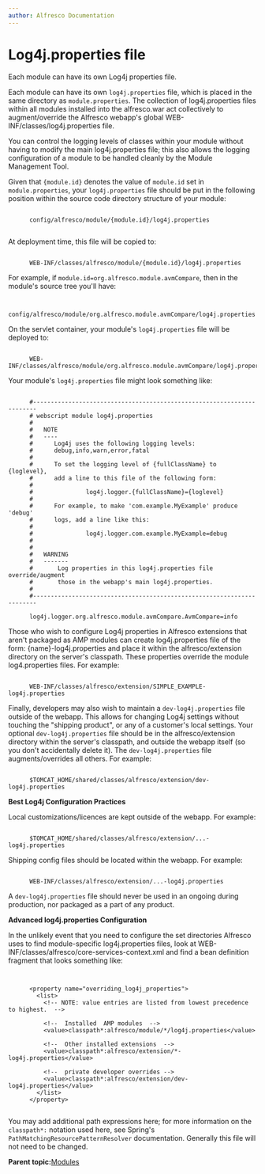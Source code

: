 ```yaml
---
author: Alfresco Documentation
---
```


# Log4j.properties file

Each module can have its own Log4j properties file.

Each module can have its own `log4j.properties` file, which is placed in the same directory as `module.properties`. The collection of log4j.properties files within all modules installed into the alfresco.war act collectively to augment/override the Alfresco webapp's global WEB-INF/classes/log4j.properties file.

You can control the logging levels of classes within your module without having to modify the main log4j.properties file; this also allows the logging configuration of a module to be handled cleanly by the Module Management Tool.

Given that `{module.id}` denotes the value of `module.id` set in `module.properties`, your `log4j.properties` file should be put in the following position within the source code directory structure of your module:

```

      config/alfresco/module/{module.id}/log4j.properties
 
```

At deployment time, this file will be copied to:

```
      
      WEB-INF/classes/alfresco/module/{module.id}/log4j.properties

```

For example, if `module.id=org.alfresco.module.avmCompare`, then in the module's source tree you'll have:

```
      
      config/alfresco/module/org.alfresco.module.avmCompare/log4j.properties

```

On the servlet container, your module's `log4j.properties` file will be deployed to:

```
     
      WEB-INF/classes/alfresco/module/org.alfresco.module.avmCompare/log4j.properties

```

Your module's `log4j.properties` file might look something like:

```

      #-----------------------------------------------------------------------
      # webscript module log4j.properties
      #
      #   NOTE
      #   ----
      #      Log4j uses the following logging levels:
      #      debug,info,warn,error,fatal
      #
      #      To set the logging level of {fullClassName} to {loglevel},
      #      add a line to this file of the following form:
      #   
      #               log4j.logger.{fullClassName}={loglevel}
      #
      #      For example, to make 'com.example.MyExample' produce 'debug'
      #      logs, add a line like this:
      #   
      #               log4j.logger.com.example.MyExample=debug
      #
      #
      #   WARNING
      #   -------
      #       Log properties in this log4j.properties file override/augment
      #       those in the webapp's main log4j.properties.
      #    
      #-----------------------------------------------------------------------
      
      log4j.logger.org.alfresco.module.avmCompare.AvmCompare=info

```

Those who wish to configure Log4j properties in Alfresco extensions that aren't packaged as AMP modules can create log4j.properties file of the form: \{name\}-log4j.properties and place it within the alfresco/extension directory on the server's classpath. These properties override the module log4.properties files. For example:

```

      WEB-INF/classes/alfresco/extension/SIMPLE_EXAMPLE-log4j.properties

```

Finally, developers may also wish to maintain a `dev-log4j.properties` file outside of the webapp. This allows for changing Log4j settings without touching the "shipping product", or any of a customer's local settings. Your optional `dev-log4j.properties` file should be in the alfresco/extension directory within the server's classpath, and outside the webapp itself \(so you don't accidentally delete it\). The `dev-log4j.properties` file augments/overrides all others. For example:

```

      $TOMCAT_HOME/shared/classes/alfresco/extension/dev-log4j.properties

```

**Best Log4j Configuration Practices**

Local customizations/licences are kept outside of the webapp. For example:

```

      $TOMCAT_HOME/shared/classes/alfresco/extension/...-log4j.properties

```

Shipping config files should be located within the webapp. For example:

```
      
      WEB-INF/classes/alfresco/extension/...-log4j.properties

```

A `dev-log4j.properties` file should never be used in an ongoing during production, nor packaged as a part of any product.

**Advanced log4j.properties Configuration**

In the unlikely event that you need to configure the set directories Alfresco uses to find module-specific log4j.properties files, look at WEB-INF/classes/alfresco/core-services-context.xml and find a bean definition fragment that looks something like:

```

  
      <property name="overriding_log4j_properties">
        <list>
          <!-- NOTE: value entries are listed from lowest precedence to highest.  -->
          
          <!--  Installed  AMP modules  -->
          <value>classpath*:alfresco/module/*/log4j.properties</value>
          
          <!--  Other installed extensions  -->
          <value>classpath*:alfresco/extension/*-log4j.properties</value>
          
          <!--  private developer overrides -->
          <value>classpath*:alfresco/extension/dev-log4j.properties</value>
        </list>
      </property>


```

You may add additional path expressions here; for more information on the `classpath*:` notation used here, see Spring's `PathMatchingResourcePatternResolver` documentation. Generally this file will not need to be changed.

**Parent topic:**[Modules](../concepts/dev-extensions-modules-intro.md)

